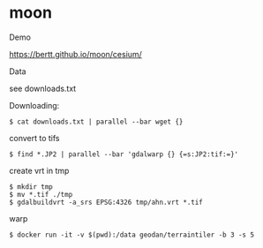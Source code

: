 # moon

Demo

https://bertt.github.io/moon/cesium/

Data

see downloads.txt

Downloading:

```
$ cat downloads.txt | parallel --bar wget {}
```

convert to tifs

```
$ find *.JP2 | parallel --bar 'gdalwarp {} {=s:JP2:tif:=}'
```

create vrt in tmp
```
$ mkdir tmp
$ mv *.tif ./tmp
$ gdalbuildvrt -a_srs EPSG:4326 tmp/ahn.vrt *.tif
```

warp

```
$ docker run -it -v $(pwd):/data geodan/terraintiler -b 3 -s 5
```
